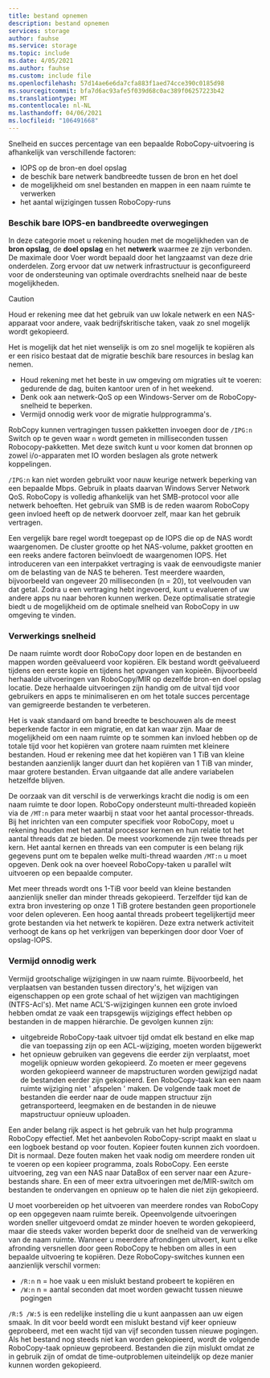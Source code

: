 ```yaml
---
title: bestand opnemen
description: bestand opnemen
services: storage
author: fauhse
ms.service: storage
ms.topic: include
ms.date: 4/05/2021
ms.author: fauhse
ms.custom: include file
ms.openlocfilehash: 57d14ae6e6da7cfa883f1aed74cce390c0185d98
ms.sourcegitcommit: bfa7d6ac93afe5f039d68c0ac389f06257223b42
ms.translationtype: MT
ms.contentlocale: nl-NL
ms.lasthandoff: 04/06/2021
ms.locfileid: "106491668"
---
```

Snelheid en succes percentage van een bepaalde RoboCopy-uitvoering is afhankelijk van verschillende factoren:

* IOPS op de bron-en doel opslag
* de beschik bare netwerk bandbreedte tussen de bron en het doel
* de mogelijkheid om snel bestanden en mappen in een naam ruimte te verwerken
* het aantal wijzigingen tussen RoboCopy-runs


### <a name="iops-and-bandwidth-considerations"></a>Beschik bare IOPS-en bandbreedte overwegingen

In deze categorie moet u rekening houden met de mogelijkheden van de **bron opslag**, de **doel opslag** en het **netwerk** waarmee ze zijn verbonden. De maximale door Voer wordt bepaald door het langzaamst van deze drie onderdelen. Zorg ervoor dat uw netwerk infrastructuur is geconfigureerd voor de ondersteuning van optimale overdrachts snelheid naar de beste mogelijkheden.

> [!CAUTION]
> Houd er rekening mee dat het gebruik van uw lokale netwerk en een NAS-apparaat voor andere, vaak bedrijfskritische taken, vaak zo snel mogelijk wordt gekopieerd.

Het is mogelijk dat het niet wenselijk is om zo snel mogelijk te kopiëren als er een risico bestaat dat de migratie beschik bare resources in beslag kan nemen.

* Houd rekening met het beste in uw omgeving om migraties uit te voeren: gedurende de dag, buiten kantoor uren of in het weekend.
* Denk ook aan netwerk-QoS op een Windows-Server om de RoboCopy-snelheid te beperken.
* Vermijd onnodig werk voor de migratie hulpprogramma's.

RobCopy kunnen vertragingen tussen pakketten invoegen door de `/IPG:n` Switch op te geven waar `n` wordt gemeten in milliseconden tussen Robocopy-pakketten. Met deze switch kunt u voor komen dat bronnen op zowel i/o-apparaten met IO worden beslagen als grote netwerk koppelingen.

`/IPG:n` kan niet worden gebruikt voor nauw keurige netwerk beperking van een bepaalde Mbps. Gebruik in plaats daarvan Windows Server Network QoS. RoboCopy is volledig afhankelijk van het SMB-protocol voor alle netwerk behoeften. Het gebruik van SMB is de reden waarom RoboCopy geen invloed heeft op de netwerk doorvoer zelf, maar kan het gebruik vertragen. 

Een vergelijk bare regel wordt toegepast op de IOPS die op de NAS wordt waargenomen. De cluster grootte op het NAS-volume, pakket grootten en een reeks andere factoren beïnvloedt de waargenomen IOPS. Het introduceren van een interpakket vertraging is vaak de eenvoudigste manier om de belasting van de NAS te beheren. Test meerdere waarden, bijvoorbeeld van ongeveer 20 milliseconden (n = 20), tot veelvouden van dat getal. Zodra u een vertraging hebt ingevoerd, kunt u evalueren of uw andere apps nu naar behoren kunnen werken. Deze optimalisatie strategie biedt u de mogelijkheid om de optimale snelheid van RoboCopy in uw omgeving te vinden.

### <a name="processing-speed"></a>Verwerkings snelheid

De naam ruimte wordt door RoboCopy door lopen en de bestanden en mappen worden geëvalueerd voor kopiëren. Elk bestand wordt geëvalueerd tijdens een eerste kopie en tijdens het opvangen van kopieën. Bijvoorbeeld herhaalde uitvoeringen van RoboCopy/MIR op dezelfde bron-en doel opslag locatie. Deze herhaalde uitvoeringen zijn handig om de uitval tijd voor gebruikers en apps te minimaliseren en om het totale succes percentage van gemigreerde bestanden te verbeteren.

Het is vaak standaard om band breedte te beschouwen als de meest beperkende factor in een migratie, en dat kan waar zijn. Maar de mogelijkheid om een naam ruimte op te sommen kan invloed hebben op de totale tijd voor het kopiëren van grotere naam ruimten met kleinere bestanden. Houd er rekening mee dat het kopiëren van 1 TiB van kleine bestanden aanzienlijk langer duurt dan het kopiëren van 1 TiB van minder, maar grotere bestanden. Ervan uitgaande dat alle andere variabelen hetzelfde blijven.

De oorzaak van dit verschil is de verwerkings kracht die nodig is om een naam ruimte te door lopen. RoboCopy ondersteunt multi-threaded kopieën via de `/MT:n` para meter waarbij n staat voor het aantal processor-threads. Bij het inrichten van een computer specifiek voor RoboCopy, moet u rekening houden met het aantal processor kernen en hun relatie tot het aantal threads dat ze bieden. De meest voorkomende zijn twee threads per kern. Het aantal kernen en threads van een computer is een belang rijk gegevens punt om te bepalen welke multi-thread waarden `/MT:n` u moet opgeven. Denk ook na over hoeveel RoboCopy-taken u parallel wilt uitvoeren op een bepaalde computer.

Met meer threads wordt ons 1-TiB voor beeld van kleine bestanden aanzienlijk sneller dan minder threads gekopieerd. Terzelfder tijd kan de extra bron investering op onze 1 TiB grotere bestanden geen proportionele voor delen opleveren. Een hoog aantal threads probeert tegelijkertijd meer grote bestanden via het netwerk te kopiëren. Deze extra netwerk activiteit verhoogt de kans op het verkrijgen van beperkingen door door Voer of opslag-IOPS.

### <a name="avoid-unnecessary-work"></a>Vermijd onnodig werk

Vermijd grootschalige wijzigingen in uw naam ruimte. Bijvoorbeeld, het verplaatsen van bestanden tussen directory's, het wijzigen van eigenschappen op een grote schaal of het wijzigen van machtigingen (NTFS-Acl's). Met name ACL'S-wijzigingen kunnen een grote invloed hebben omdat ze vaak een trapsgewijs wijzigings effect hebben op bestanden in de mappen hiërarchie. De gevolgen kunnen zijn:

* uitgebreide RoboCopy-taak uitvoer tijd omdat elk bestand en elke map die van toepassing zijn op een ACL-wijziging, moeten worden bijgewerkt
* het opnieuw gebruiken van gegevens die eerder zijn verplaatst, moet mogelijk opnieuw worden gekopieerd. Zo moeten er meer gegevens worden gekopieerd wanneer de mapstructuren worden gewijzigd nadat de bestanden eerder zijn gekopieerd. Een RoboCopy-taak kan een naam ruimte wijziging niet ' afspelen ' maken. De volgende taak moet de bestanden die eerder naar de oude mappen structuur zijn getransporteerd, leegmaken en de bestanden in de nieuwe mapstructuur opnieuw uploaden.

Een ander belang rijk aspect is het gebruik van het hulp programma RoboCopy effectief. Met het aanbevolen RoboCopy-script maakt en slaat u een logboek bestand op voor fouten. Kopieer fouten kunnen zich voordoen. Dit is normaal. Deze fouten maken het vaak nodig om meerdere ronden uit te voeren op een kopieer programma, zoals RoboCopy. Een eerste uitvoering, zeg van een NAS naar DataBox of een server naar een Azure-bestands share. En een of meer extra uitvoeringen met de/MIR-switch om bestanden te ondervangen en opnieuw op te halen die niet zijn gekopieerd.

U moet voorbereiden op het uitvoeren van meerdere rondes van RoboCopy op een opgegeven naam ruimte bereik. Opeenvolgende uitvoeringen worden sneller uitgevoerd omdat ze minder hoeven te worden gekopieerd, maar die steeds vaker worden beperkt door de snelheid van de verwerking van de naam ruimte. Wanneer u meerdere afrondingen uitvoert, kunt u elke afronding versnellen door geen RoboCopy te hebben om alles in een bepaalde uitvoering te kopiëren. Deze RoboCopy-switches kunnen een aanzienlijk verschil vormen:

* `/R:n` n = hoe vaak u een mislukt bestand probeert te kopiëren en 
* `/W:n` n = aantal seconden dat moet worden gewacht tussen nieuwe pogingen

`/R:5 /W:5` is een redelijke instelling die u kunt aanpassen aan uw eigen smaak. In dit voor beeld wordt een mislukt bestand vijf keer opnieuw geprobeerd, met een wacht tijd van vijf seconden tussen nieuwe pogingen. Als het bestand nog steeds niet kan worden gekopieerd, wordt de volgende RoboCopy-taak opnieuw geprobeerd. Bestanden die zijn mislukt omdat ze in gebruik zijn of omdat de time-outproblemen uiteindelijk op deze manier kunnen worden gekopieerd.
   
